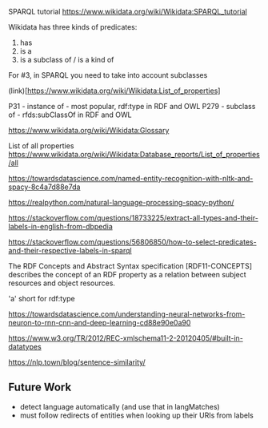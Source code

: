 SPARQL tutorial
https://www.wikidata.org/wiki/Wikidata:SPARQL_tutorial

Wikidata has three kinds of predicates:

1. has
1. is a
1. is a subclass of / is a kind of

For #3, in SPARQL you need to take into account subclasses

(link)[https://www.wikidata.org/wiki/Wikidata:List_of_properties]

P31 - instance of - most popular, rdf:type in RDF and OWL
P279 - subclass of - rfds:subClassOf in RDF and OWL

https://www.wikidata.org/wiki/Wikidata:Glossary

List of all properties
https://www.wikidata.org/wiki/Wikidata:Database_reports/List_of_properties/all

https://towardsdatascience.com/named-entity-recognition-with-nltk-and-spacy-8c4a7d88e7da

https://realpython.com/natural-language-processing-spacy-python/

https://stackoverflow.com/questions/18733225/extract-all-types-and-their-labels-in-english-from-dbpedia

https://stackoverflow.com/questions/56806850/how-to-select-predicates-and-their-respective-labels-in-sparql

The RDF Concepts and Abstract Syntax specification [RDF11-CONCEPTS] describes the concept of an RDF property as a relation between subject resources and object resources.

'a' short for rdf:type

https://towardsdatascience.com/understanding-neural-networks-from-neuron-to-rnn-cnn-and-deep-learning-cd88e90e0a90

https://www.w3.org/TR/2012/REC-xmlschema11-2-20120405/#built-in-datatypes

https://nlp.town/blog/sentence-similarity/

## Future Work

- detect language automatically (and use that in langMatches)
- must follow redirects of entities when looking up their URIs from labels
